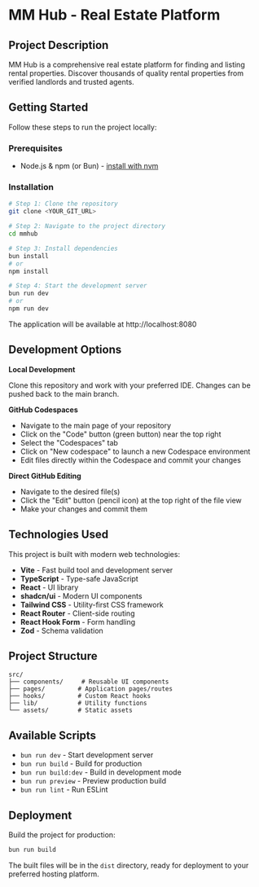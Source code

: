 # MM Hub - Real Estate Platform

## Project Description

MM Hub is a comprehensive real estate platform for finding and listing rental properties. Discover thousands of quality rental properties from verified landlords and trusted agents.

## Getting Started

Follow these steps to run the project locally:

### Prerequisites

- Node.js & npm (or Bun) - [install with nvm](https://github.com/nvm-sh/nvm#installing-and-updating)

### Installation

```sh
# Step 1: Clone the repository
git clone <YOUR_GIT_URL>

# Step 2: Navigate to the project directory
cd mmhub

# Step 3: Install dependencies
bun install
# or
npm install

# Step 4: Start the development server
bun run dev
# or
npm run dev
```

The application will be available at http://localhost:8080

## Development Options

**Local Development**

Clone this repository and work with your preferred IDE. Changes can be pushed back to the main branch.

**GitHub Codespaces**

- Navigate to the main page of your repository
- Click on the "Code" button (green button) near the top right
- Select the "Codespaces" tab
- Click on "New codespace" to launch a new Codespace environment
- Edit files directly within the Codespace and commit your changes

**Direct GitHub Editing**

- Navigate to the desired file(s)
- Click the "Edit" button (pencil icon) at the top right of the file view
- Make your changes and commit them

## Technologies Used

This project is built with modern web technologies:

- **Vite** - Fast build tool and development server
- **TypeScript** - Type-safe JavaScript
- **React** - UI library
- **shadcn/ui** - Modern UI components
- **Tailwind CSS** - Utility-first CSS framework
- **React Router** - Client-side routing
- **React Hook Form** - Form handling
- **Zod** - Schema validation

## Project Structure

```
src/
├── components/     # Reusable UI components
├── pages/         # Application pages/routes
├── hooks/         # Custom React hooks
├── lib/           # Utility functions
└── assets/        # Static assets
```

## Available Scripts

- `bun run dev` - Start development server
- `bun run build` - Build for production
- `bun run build:dev` - Build in development mode
- `bun run preview` - Preview production build
- `bun run lint` - Run ESLint

## Deployment

Build the project for production:

```sh
bun run build
```

The built files will be in the `dist` directory, ready for deployment to your preferred hosting platform.
